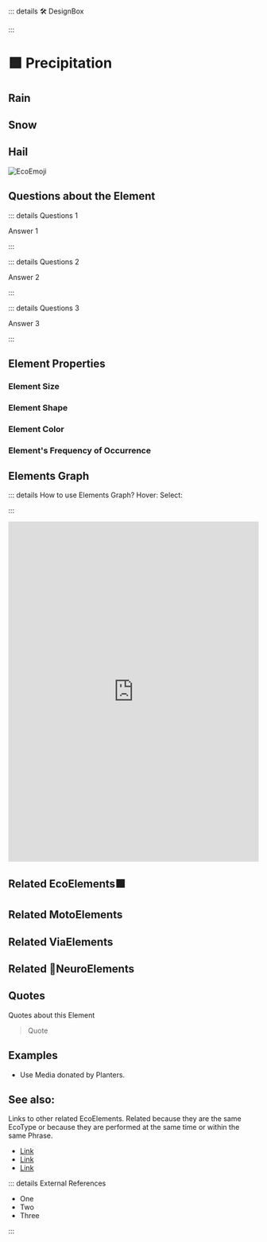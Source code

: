 ::: details 🛠 <dev>DesignBox</dev> 



:::

# 🟩  <eco>Precipitation</eco>

## Rain

## Snow

## Hail


![EcoEmoji](/Eco/Eco_Emoji.png)

## Questions about the Element

::: details Questions 1

Answer 1

:::

::: details Questions 2

Answer 2

:::

::: details Questions 3

Answer 3

:::

## Element Properties

### Element Size
### Element Shape
### Element Color
### Element's Frequency of Occurrence

## Elements Graph

::: details How to use Elements Graph?
Hover:
Select:

:::

<iframe 
    width="100%" 
    height="684" 
    frameborder="0"
    src="https://observablehq.com/embed/@d3/force-directed-graph/2?cells=chart"
></iframe>

## Related <eco>EcoElements</eco>🟩

## Related <moto>MotoElements</moto>


## Related <via>ViaElements</via>


## Related 💜<neuro>NeuroElements</neuro> 



## Quotes

Quotes about this Element

> Quote

## Examples

- Use Media donated by Planters. 

## See also:

Links to other related EcoElements. Related because they are the same EcoType or because they are performed at the same time or within the same Phrase. 

- [Link]()
- [Link]()
- [Link]()

::: details External References

- One
- Two
- Three

:::

